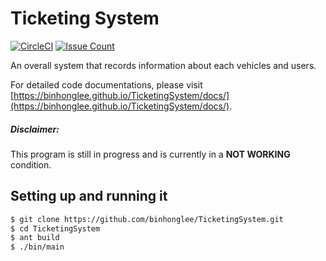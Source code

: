 # Ticketing System
[![CircleCI](https://circleci.com/gh/binhonglee/TicketingSystem.svg?style=svg)](https://circleci.com/gh/binhonglee/TicketingSystem) [![Issue Count](https://codeclimate.com/github/binhonglee/TicketingSystem/badges/issue_count.svg)](https://codeclimate.com/github/binhonglee/TicketingSystem)

An overall system that records information about each vehicles and users.

For detailed code documentations, please visit [https://binhonglee.github.io/TicketingSystem/docs/](https://binhonglee.github.io/TicketingSystem/docs/).

##### Disclaimer:

This program is still in progress and is currently in a **NOT WORKING** condition.

## Setting up and running it

```sh
$ git clone https://github.com/binhonglee/TicketingSystem.git
$ cd TicketingSystem
$ ant build
$ ./bin/main
```
